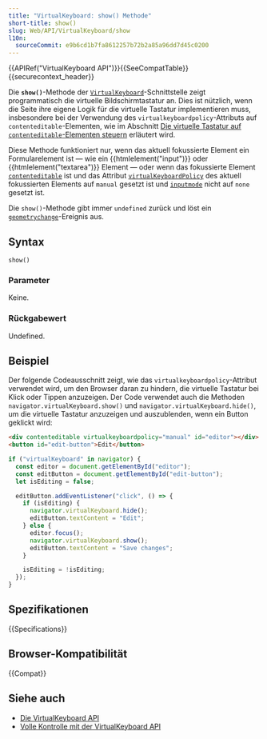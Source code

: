 ```yaml
---
title: "VirtualKeyboard: show() Methode"
short-title: show()
slug: Web/API/VirtualKeyboard/show
l10n:
  sourceCommit: e9b6cd1b7fa8612257b72b2a85a96dd7d45c0200
---
```


{{APIRef("VirtualKeyboard API")}}{{SeeCompatTable}}{{securecontext_header}}

Die **`show()`**-Methode der [`VirtualKeyboard`](/de/docs/Web/API/VirtualKeyboard)-Schnittstelle zeigt programmatisch die virtuelle Bildschirmtastatur an. Dies ist nützlich, wenn die Seite ihre eigene Logik für die virtuelle Tastatur implementieren muss, insbesondere bei der Verwendung des `virtualkeyboardpolicy`-Attributs auf `contenteditable`-Elementen, wie im Abschnitt [Die virtuelle Tastatur auf `contenteditable`-Elementen steuern](/de/docs/Web/API/VirtualKeyboard_API#control_the_virtual_keyboard_on_contenteditable_elements) erläutert wird.

Diese Methode funktioniert nur, wenn das aktuell fokussierte Element ein Formularelement ist — wie ein {{htmlelement("input")}} oder {{htmlelement("textarea")}} Element — oder wenn das fokussierte Element [`contenteditable`](/de/docs/Web/HTML/Reference/Global_attributes/contenteditable) ist und das Attribut [`virtualKeyboardPolicy`](/de/docs/Web/HTML/Reference/Global_attributes/virtualkeyboardpolicy) des aktuell fokussierten Elements auf `manual` gesetzt ist und [`inputmode`](/de/docs/Web/HTML/Reference/Global_attributes/inputmode) nicht auf `none` gesetzt ist.

Die `show()`-Methode gibt immer `undefined` zurück und löst ein [`geometrychange`](/de/docs/Web/API/VirtualKeyboard/geometrychange_event)-Ereignis aus.

## Syntax

```js-nolint
show()
```

### Parameter

Keine.

### Rückgabewert

Undefined.

## Beispiel

Der folgende Codeausschnitt zeigt, wie das `virtualkeyboardpolicy`-Attribut verwendet wird, um den Browser daran zu hindern, die virtuelle Tastatur bei Klick oder Tippen anzuzeigen. Der Code verwendet auch die Methoden `navigator.virtualKeyboard.show()` und `navigator.virtualKeyboard.hide()`, um die virtuelle Tastatur anzuzeigen und auszublenden, wenn ein Button geklickt wird:

```html
<div contenteditable virtualkeyboardpolicy="manual" id="editor"></div>
<button id="edit-button">Edit</button>
```

```js
if ("virtualKeyboard" in navigator) {
  const editor = document.getElementById("editor");
  const editButton = document.getElementById("edit-button");
  let isEditing = false;

  editButton.addEventListener("click", () => {
    if (isEditing) {
      navigator.virtualKeyboard.hide();
      editButton.textContent = "Edit";
    } else {
      editor.focus();
      navigator.virtualKeyboard.show();
      editButton.textContent = "Save changes";
    }

    isEditing = !isEditing;
  });
}
```

## Spezifikationen

{{Specifications}}

## Browser-Kompatibilität

{{Compat}}

## Siehe auch

- [Die VirtualKeyboard API](/de/docs/Web/API/VirtualKeyboard_API)
- [Volle Kontrolle mit der VirtualKeyboard API](https://developer.chrome.com/docs/web-platform/virtual-keyboard/)
